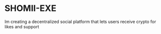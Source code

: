 # SHOMII-EXE
Im creating a decentralized social platform that lets users receive crypto for likes and support
